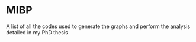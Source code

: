 # MIBP
A list of all the codes used to generate the graphs and perform the analysis detailed in my PhD thesis
